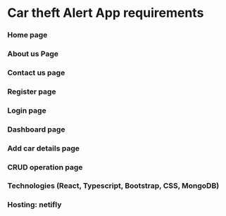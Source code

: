 # Car theft Alert App requirements

### Home page
### About us Page
### Contact us page
### Register page
### Login page
### Dashboard page
### Add car details page
### CRUD operation page
### Technologies (React, Typescript, Bootstrap, CSS, MongoDB)
### Hosting: netifly

